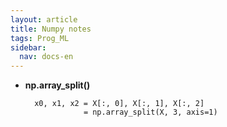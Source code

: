 ```yaml
---
layout: article
title: Numpy notes
tags: Prog_ML
sidebar:
  nav: docs-en
---
```


<!--more-->

- **np.array_split()**

        x0, x1, x2 = X[:, 0], X[:, 1], X[:, 2]
                   = np.array_split(X, 3, axis=1)
